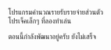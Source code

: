 โปรแกรมคำนวณรายรับรายจ่ายส่วนตัว<br/>
โปรเจ็คเล็กๆ ที่ลองทำเล่น<br/>

ตอนนี้กำลังพัฒนาอยู่ครับ ยังไม่เสร็จ
